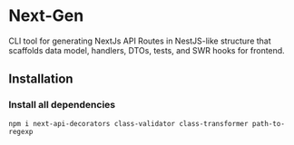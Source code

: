 # Next-Gen

CLI tool for generating NextJs API Routes in NestJS-like structure that scaffolds data model, handlers, DTOs, tests, and SWR hooks for frontend.

## Installation

### Install all dependencies

`npm i next-api-decorators class-validator class-transformer path-to-regexp`
